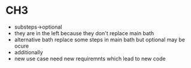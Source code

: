 # CH3
- substeps->optional
- they are in the left because they don't replace main bath
- alternative bath replace some steps in main bath but optional may be ocure
- additionally
- new use case need new requiremnts which lead to new code 